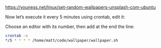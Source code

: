 https://youness.net/linux/set-random-wallpapers-unsplash-com-ubuntu

Now let’s execute it every 5 minutes using crontab, edit it:

Choose an editor with its number, then add at the end the line:

```bash
crontab -e
*/5 * * * * /home/matt/code/wallpaper/wallpaper.sh
```
